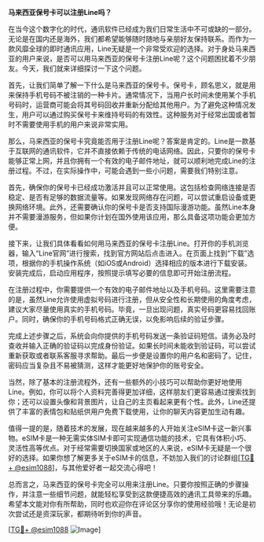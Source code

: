 **马来西亚保号卡可以注册Line吗？**

在当今这个数字化的时代，通讯软件已经成为我们日常生活中不可或缺的一部分。无论是在国内还是海外，我们都希望能够随时随地与亲朋好友保持联系。而作为一款风靡全球的即时通讯应用，Line无疑是一个非常受欢迎的选择。对于身处马来西亚的用户来说，是否可以用马来西亚的保号卡注册Line呢？这个问题困扰着不少朋友。今天，我们就来详细探讨一下这个问题。

首先，让我们简单了解一下什么是马来西亚的保号卡。保号卡，顾名思义，就是用来保持手机号码不被注销的一种卡片。通常情况下，当用户长时间未使用某个手机号码时，运营商可能会将其号码回收并重新分配给其他用户。为了避免这种情况发生，用户可以通过购买保号卡来维持号码的有效性。这种服务对于经常出国或者暂时不需要使用手机的用户来说非常实用。

那么，马来西亚的保号卡究竟能否用于注册Line呢？答案是肯定的。Line是一款基于互联网的通讯软件，它并不直接依赖于传统的电话网络。因此，只要你的保号卡能够正常上网，并且你拥有一个有效的电子邮件地址，就可以顺利地完成Line的注册过程。不过，在实际操作中，可能会遇到一些小问题，需要我们特别注意。

首先，确保你的保号卡已经成功激活并且可以正常使用。这包括检查网络连接是否稳定、是否有足够的数据流量等。如果发现网络存在问题，可以尝试重启设备或更换网络环境。此外，还需要确认你的保号卡是否支持国际漫游功能。虽然Line本身并不需要漫游服务，但如果你计划在国外使用该应用，那么具备这项功能会更加方便。

接下来，让我们具体看看如何用马来西亚的保号卡注册Line。打开你的手机浏览器，输入“Line官网”进行搜索，找到官方网站后点击进入。在页面上找到“下载”选项，根据你的手机操作系统（如iOS或Android）选择相应的版本进行下载安装。安装完成后，启动应用程序，按照提示填写必要的信息即可开始注册流程。

在注册过程中，你需要提供一个有效的电子邮件地址以及手机号码。这里需要注意的是，虽然Line允许使用虚拟号码进行注册，但从安全性和长期使用的角度考虑，建议大家尽量使用真实的手机号码。毕竟，一旦出现问题，真实号码更容易找回账户。同时，确保你的手机号码格式正确无误，以免影响后续的验证步骤。

完成上述步骤之后，系统会向你提供的手机号码发送一条验证码短信。请务必及时查收并输入正确的验证码以完成身份验证。如果长时间未能收到验证码，可以尝试重新获取或者联系客服寻求帮助。最后一步便是设置你的用户名和密码了。记住，密码应当复杂且不易被猜测，这样才能更好地保护你的账号安全。

当然，除了基本的注册流程外，还有一些额外的小技巧可以帮助你更好地使用Line。例如，你可以将个人资料完善得更加详细，这样朋友们更容易通过搜索找到你；还可以设置头像和背景图片，让自己的主页看起来更有个性。此外，Line还提供了丰富的表情包和贴纸供用户免费下载使用，让你的聊天内容更加生动有趣。

值得一提的是，随着技术的发展，现在越来越多的人开始关注eSIM卡这一新兴事物。eSIM卡是一种无需实体SIM卡即可实现通信功能的技术，它具有体积小巧、灵活性高等优点。对于经常需要切换国家或地区的人来说，eSIM卡无疑是一个很好的选择。如果你想了解更多关于eSIM卡的信息，不妨加入我们的讨论群组[[TG💪+ @esim1088](https://t.me/s/esim1088)]，与其他爱好者一起交流心得吧！

总而言之，马来西亚的保号卡完全可以用来注册Line。只要你按照正确的步骤操作，并注意一些细节问题，就能轻松享受到这款便捷高效的通讯工具带来的乐趣。希望本文能对你有所帮助，同时也欢迎你在评论区分享你的使用经验哦！无论是初次尝试还是资深玩家，都期待听到你的声音。

[[TG💪+ @esim1088](https://t.me/s/esim1088) ![Image](https://i.postimg.cc/4NQfJmqS/Snipaste-2025-05-13-00-14-12.png)]
